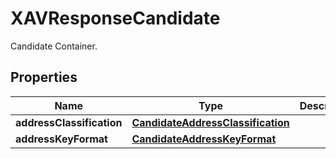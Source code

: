 

# XAVResponseCandidate

Candidate Container.

## Properties

| Name | Type | Description | Notes |
|------------ | ------------- | ------------- | -------------|
|**addressClassification** | [**CandidateAddressClassification**](CandidateAddressClassification.md) |  |  [optional] |
|**addressKeyFormat** | [**CandidateAddressKeyFormat**](CandidateAddressKeyFormat.md) |  |  |



